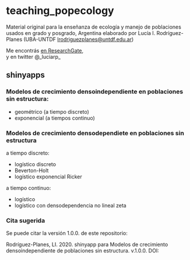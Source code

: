 # teaching_popecology
Material original para la enseñanza de ecología y manejo de poblaciones usados en grado y posgrado, Argentina
elaborado por Lucía I. Rodríguez-Planes (UBA-UNTDF lrodriguezplanes@untdf.edu.ar)

Me encontrás [en ResearchGate](https://www.researchgate.net/profile/Lucia_Rodriguez-Planes),  
y en twitter @\_luciarp\_

## shinyapps  

### Modelos de crecimiento densoindependiente en poblaciones sin estructura:
- geométrico (a tiempo discreto)
- exponencial (a tiempos continuo)
### Modelos de crecimiento densodependiete en poblaciones sin estructura
a tiempo discreto:
- logístico discreto
- Beverton-Holt
- logístico exponencial Ricker

a tiempo continuo:
- logístico
- logístico con densodependencia no lineal zeta

### Cita sugerida
Se puede citar la versión 1.0.0. de este repositorio: 

Rodríguez-Planes, LI. 2020. shinyapp para Modelos de crecimiento densoindependiente de poblaciones sin estructura. v.1.0.0. DOI:   
